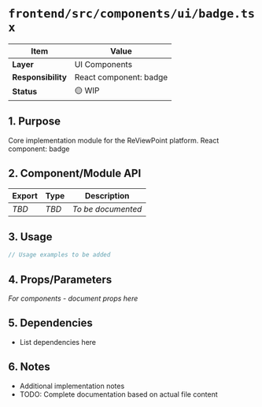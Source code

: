 # `frontend/src/components/ui/badge.tsx`

| Item               | Value                                                              |
| ------------------ | ------------------------------------------------------------------ |
| **Layer**          | UI Components                                                           |
| **Responsibility** | React component: badge                                                   |
| **Status**         | 🟡 WIP                                                            |

## 1. Purpose

Core implementation module for the ReViewPoint platform. React component: badge

## 2. Component/Module API

| Export       | Type     | Description            |
| ------------ | -------- | ---------------------- |
| *TBD*        | *TBD*    | *To be documented*     |

## 3. Usage

```typescript
// Usage examples to be added
```

## 4. Props/Parameters

*For components - document props here*

## 5. Dependencies

- List dependencies here

## 6. Notes

- Additional implementation notes
- TODO: Complete documentation based on actual file content
